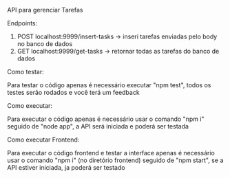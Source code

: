 API para gerenciar Tarefas

Endpoints:

1. POST localhost:9999/insert-tasks -> inseri tarefas enviadas pelo body no banco de dados 
2. GET localhost:9999/get-tasks -> retornar todas as tarefas do banco de dados

Como testar:

Para testar o código apenas é necessário executar "npm test", todos os testes serão rodados e você terá um feedback

Como executar:

Para executar o código apenas é necessário usar o comando "npm i" seguido de "node app", a API será iniciada e poderá ser testada 

Como executar Frontend:

Para executar o código frontend e testar a interface apenas é necessário usar o comando "npm i" (no diretório frontend) seguido de "npm start", se a API estiver iniciada, ja poderá ser testado